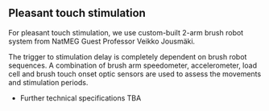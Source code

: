 ## Pleasant touch stimulation

For pleasant touch stimulation, we use  custom-built 2-arm brush robot system from NatMEG Guest Professor Veikko Jousmäki.

The trigger to stimulation delay is completely dependent on brush robot sequences. A combination of brush arm speedometer, accelerometer, load cell and brush touch onset optic sensors are used to assess the movements and stimulation periods.

* Further technical specifications TBA
